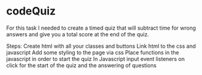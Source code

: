 # codeQuiz

For this task I needed to create a timed quiz that will subtract time for wrong answers and give you a total score at the end of the quiz.

Steps:
    Create html with all your classes and buttons
    Link html to the css and javascript
    Add some styling to the page via css
    Place functions in the javascript in order to start the quiz
    In Javascript input event listeners on click for the start of the quiz and the answering of questions
    
    